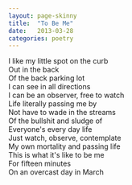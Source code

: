 ```yaml
---
layout: page-skinny
title:  "To Be Me"
date:   2013-03-28
categories: poetry
---
```


I like my little spot on the curb  
Out in the back  
Of the back parking lot  
I can see in all directions  
I can be an observer, free to watch  
Life literally passing me by  
Not have to wade in the streams  
Of the bullshit and sludge of  
Everyone's every day life  
Just watch, observe, contemplate  
My own mortality and passing life  
This is what it's like to be me  
For fifteen minutes  
On an overcast day in March